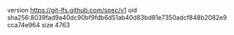 version https://git-lfs.github.com/spec/v1
oid sha256:8039fad9a40dc90bf9fdb6d51ab40d83bd81e7350adcf848b2082e9cca74e964
size 4763
